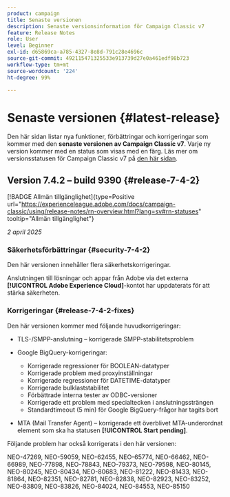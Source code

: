 ```yaml
---
product: campaign
title: Senaste versionen
description: Senaste versionsinformation för Campaign Classic v7
feature: Release Notes
role: User
level: Beginner
exl-id: d65869ca-a785-4327-8e8d-791c28e4696c
source-git-commit: 492115471325533e913739d27e0a461edf98b723
workflow-type: tm+mt
source-wordcount: '224'
ht-degree: 99%

---
```


# Senaste versionen {#latest-release}

Den här sidan listar nya funktioner, förbättringar och korrigeringar som kommer med den **senaste versionen av Campaign Classic v7**. Varje ny version kommer med en status som visas med en färg. Läs mer om versionsstatusen för Campaign Classic v7 på [den här sidan](rn-overview.md).

## Version 7.4.2 – build 9390 {#release-7-4-2}

[!BADGE Allmän tillgänglighet]{type=Positive url="https://experienceleague.adobe.com/docs/campaign-classic/using/release-notes/rn-overview.html?lang=sv#rn-statuses" tooltip="Allmän tillgänglighet"}

_2 april 2025_

<!--
### Compatibility updates {#comp-7-4-2}

This release comes with the following compatibility updates:

* JQuery library update: fixes multiple UI issues (reports, web apps)
* PostgreSQL 15 and 16

-->

### Säkerhetsförbättringar {#security-7-4-2}

Den här versionen innehåller flera säkerhetskorrigeringar.

Anslutningen till lösningar och appar från Adobe via det externa **[!UICONTROL Adobe Experience Cloud]**-kontot har uppdaterats för att stärka säkerheten.

### Korrigeringar {#release-7-4-2-fixes}

Den här versionen kommer med följande huvudkorrigeringar:

* TLS-/SMPP-anslutning – korrigerade SMPP-stabilitetsproblem

* Google BigQuery-korrigeringar:

   * Korrigerade regressioner för BOOLEAN-datatyper
   * Korrigerade problem med proxyinställningar
   * Korrigerade regressioner för DATETIME-datatyper
   * Korrigerade bulklaststabilitet
   * Förbättrade interna tester av ODBC-versioner
   * Korrigerade ett problem med specialtecken i anslutningssträngen
   * Standardtimeout (5 min) för Google BigQuery-frågor har tagits bort

* MTA (Mail Transfer Agent) – korrigerade ett överblivet MTA-underordnat element som ska ha statusen **[!UICONTROL Start pending]**.

Följande problem har också korrigerats i den här versionen:

NEO-47269, NEO-59059, NEO-62455, NEO-65774, NEO-66462, NEO-66989, NEO-77898, NEO-78843, NEO-79373, NEO-79598, NEO-80145, NEO-80245, NEO-80434, NEO-80683, NEO-81222, NEO-81433, NEO-81864, NEO-82351, NEO-82781, NEO-82838, NEO-82923, NEO-83252, NEO-83809, NEO-83826, NEO-84024, NEO-84553, NEO-85150

